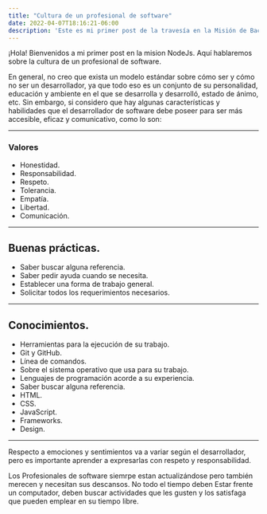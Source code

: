 ```yaml
---
title: "Cultura de un profesional de software"
date: 2022-04-07T18:16:21-06:00
description: 'Este es mi primer post de la travesía en la Misión de Backend con Node JS de Launch X.'
---
```


¡Hola! Bienvenidos a mi primer post en la mision NodeJs. Aquí hablaremos sobre la cultura de un profesional de software. 

En general, no creo que exista un modelo estándar sobre cómo ser y cómo no ser un desarrollador, ya que todo eso es un conjunto de su personalidad, educación y ambiente en el que se desarrolla y desarrolló, estado de ánimo, etc. Sin embargo, si considero que hay algunas características y habilidades que el desarrollador de software debe poseer para ser más accesible, eficaz y comunicativo, como lo son: 

---- 

### Valores

- Honestidad. 
- Responsabilidad.
- Respeto.
- Tolerancia. 
- Empatía. 
- Libertad.
- Comunicación.

---- 

## Buenas prácticas.

- Saber buscar alguna referencia. 
- Saber pedir ayuda cuando se necesita. 
- Establecer una forma de trabajo general. 
- Solicitar todos los requerimientos necesarios.

---- 

## Conocimientos.

- Herramientas para la ejecución de su trabajo. 
- Git y GitHub. 
- Línea de comandos. 
- Sobre el sistema operativo que usa para su trabajo. 
- Lenguajes de programación acorde a su experiencia. 
- Saber buscar alguna referencia. 
- HTML.
- CSS.
- JavaScript.
- Frameworks.
- Design. 



 
---- 
Respecto a emociones y sentimientos va a variar según el desarrollador, pero es importante aprender a expresarlas con respeto y responsabilidad. 

Los Profesionales de software siemrpe estan actualizándose pero también merecen y necesitan sus descansos. No todo el tiempo deben Estar frente un computador, deben buscar actividades que les gusten y los satisfaga que pueden emplear en su tiempo libre. 
